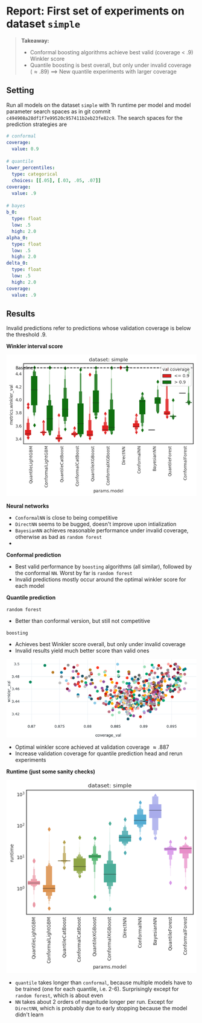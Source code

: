 # Report: First set of experiments on dataset `simple`

> **Takeaway:**  
> - Conformal boosting algorithms achieve best valid (coverage < .9) Winkler score
> - Quantile boosting is best overall, but only under invalid coverage ($\approx .89$) $\implies$ New quantile experiments with larger coverage

## Setting
Run all models on the dataset `simple` with 1h runtime per model and model parameter search spaces as in git commit `c494908a28df1f7e99520c957411b2eb23fe82c9`. The search spaces for the prediction strategies are
```yaml
# conformal
coverage:
  value: 0.9

# quantile
lower_percentiles:
  type: categorical
  choices: [[.05], [.03, .05, .07]]
coverage:
  value: .9

# bayes
b_0:
  type: float
  low: .5
  high: 2.0
alpha_0:
  type: float
  low: .5
  high: 2.0
delta_0:
  type: float
  low: .5
  high: 2.0
coverage:
  value: .9
```


## Results
Invalid predictions refer to predictions whose validation coverage is below the threshold .9.

**Winkler interval score**

![](figures/winkler.png)

**Neural networks**
- `ConformalNN` is close to being competitive
- `DirectNN` seems to be bugged, doesn't improve upon intialization
- `BayesianNN` achieves reasonable performance under invalid coverage, otherwise as bad as `random forest`
- 
**Conformal prediction**
- Best valid performance by `boosting` algorithms (all similar), followed by the conformal `NN`. Worst by far is `random forest`
- Invalid predictions mostly occur around the optimal winkler score for each model


**Quantile prediction**

`random forest`
- Better than conformal version, but still not competitive
  
`boosting`
- Achieves best Winkler score overall, but only under invalid coverage
- Invalid results yield much better score than valid ones

![](figures/invalid_quantile.png)

- Optimal winkler score achieved at validation coverage $\approx .887$ 
- Increase validation coverage for quantile prediction head and rerun experiments

**Runtime (just some sanity checks)**

![](figures/runtime.png)

- `quantile` takes longer than `conformal`, because multiple models have to be trained (one for each quantile, i.e. 2-6). Surprisingly except for `random forest`, which is about even
- `NN` takes about 2 orders of magnitude longer per run. Except for `DirectNN`, which is probably due to early stopping because the model didn't learn